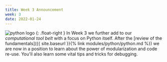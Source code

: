 ```yaml
---
title: Week 3 Announcement
week: 3
date: 2022-01-24
---
```


![python logo](https://www.python.org/static/img/python-logo.png)
{: .float-right }
In Week 3 we further add to our *computational tool belt* with a focus on
Python itself. After the [review of the fundamentals]({{ site.baseurl
}}{% link modules/python/python.md %}) we are now in a position to
learn about the power of modularization and code re-use. You'll also
learn some vital tips and tricks for debugging.

